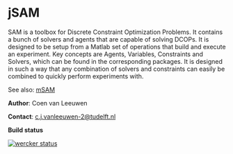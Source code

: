 jSAM
====

SAM is a toolbox for Discrete Constraint Optimization Problems. It contains a bunch of solvers and agents that are capable of solving DCOPs. It is designed to be setup from a Matlab set of operations that build and execute an experiment. Key concepts are Agents, Variables, Constraints and Solvers, which can be found in the corresponding packages. It is designed in such a way that any combination of solvers and constraints can easily be combined to quickly perform experiments with.

See also: [mSAM](https://github.com/coenvl/mSAM)

**Author**: Coen van Leeuwen

**Contact**: [c.j.vanleeuwen-2@tudelft.nl](mailto:c.j.vanleeuwen-2@tudelft.nl)

__Build status__

[![wercker status](https://app.wercker.com/status/7c008e8a71255d41acf036c84fa36cea/m/master "wercker status")](https://app.wercker.com/project/byKey/7c008e8a71255d41acf036c84fa36cea)
